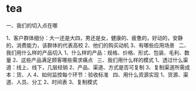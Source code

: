 # tea
一、我们的切入点在哪

1、客户群体细分：大一还是大四，男还是女，健康的、疲惫的，好动的，安静的，消费能力，该群体的代表高校
2、他们的购买动机
3、有哪些应用场景
 
二、我们用什么样的产品切入
1、什么样的产品：规格、价格、形式、包装、毛利、数量
2、这些产品满足顾客哪些需求痛点
 
三、我们用什么样的模式
1、透过什么渠道：线上、线下，几层经销
2、产品、渠道、方式是否可复制
3、复制渠道所需成本：货、人
4、如何监控每个环节：验收标准
 
四、用什么资源实现
1、货源、渠道、人员、分工
2、时间表
3、复制模式
